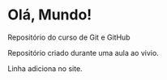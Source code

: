 # Olá, Mundo!
Repositório do curso de Git e GitHub

Repositório criado durante uma aula ao vivio.

Linha adiciona no site.
